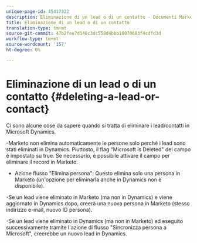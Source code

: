 ```yaml
---
unique-page-id: 45417322
description: Eliminazione di un lead o di un contatto - Documenti Marketo - Documentazione prodotto
title: Eliminazione di un lead o di un contatto
translation-type: tm+mt
source-git-commit: 47b2fee7d146c3dc558d4bbb10070683f4cdfd3d
workflow-type: tm+mt
source-wordcount: '157'
ht-degree: 0%

---
```



# Eliminazione di un lead o di un contatto {#deleting-a-lead-or-contact}

Ci sono alcune cose da sapere quando si tratta di eliminare i lead/contatti in Microsoft Dynamics.

-Marketo non elimina automaticamente le persone solo perché i lead sono stati eliminati in Dynamics. Piuttosto, il flag &quot;Microsoft is Deleted&quot; del campo è impostato su true. Se necessario, è possibile attivare il campo per eliminare il record in Marketo.

- Azione flusso &quot;Elimina persona&quot;: Questo elimina solo una persona in Marketo (un&#39;opzione per eliminarla anche in Dynamics non è disponibile).

-Se un lead viene eliminato in Marketo (ma non in Dynamics) e viene aggiornato in Dynamics dopo, creerà una nuova persona in Marketo (stesso indirizzo e-mail, nuovo ID persona).

-Se un lead viene eliminato in Dynamics (ma non in Marketo) ed eseguito successivamente tramite l&#39;azione di flusso &quot;Sincronizza persona a Microsoft&quot;, creerebbe un nuovo lead in Dynamics.
